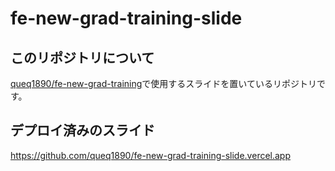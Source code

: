 # fe-new-grad-training-slide



## このリポジトリについて

[queq1890/fe-new-grad-training](https://github.com/queq1890/fe-new-grad-training)で使用するスライドを置いているリポジトリです。

## デプロイ済みのスライド

https://github.com/queq1890/fe-new-grad-training-slide.vercel.app

